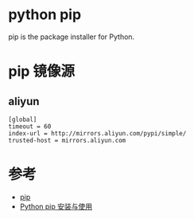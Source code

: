 python pip
==========
pip is the package installer for Python.

# pip 镜像源
## aliyun
```
[global]
timeout = 60
index-url = http://mirrors.aliyun.com/pypi/simple/
trusted-host = mirrors.aliyun.com
```

# 参考
 - [pip](https://pip.pypa.io/en/stable/)
 - [Python pip 安装与使用](https://www.runoob.com/w3cnote/python-pip-install-usage.html)
